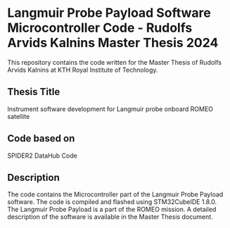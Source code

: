 # Langmuir Probe Payload Software Microcontroller Code - Rudolfs Arvids Kalnins Master Thesis 2024
This repository contains the code written for the Master Thesis of Rudolfs Arvids Kalnins at KTH Royal Institute of Technology.
## Thesis Title 
Instrument software development for Langmuir probe onboard ROMEO satellite
## Code based on
SPIDER2 DataHub Code
## Description
The code contains the Microcontroller part of the Langmuir Probe Payload software.
The code is compiled and flashed using STM32CubeIDE 1.8.0.
The Langmuir Probe Payload is a part of the ROMEO mission.
A detailed description of the software is available in the Master Thesis document.